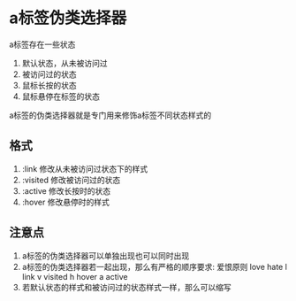# a标签伪类选择器
a标签存在一些状态
1. 默认状态，从未被访问过
2. 被访问过的状态
3. 鼠标长按的状态
4. 鼠标悬停在标签的状态

a标签的伪类选择器就是专门用来修饰a标签不同状态样式的

## 格式
1. :link    修改从未被访问过状态下的样式
2. :visited     修改被访问过的状态
3. :active     修改长按时的状态
4. :hover      修改悬停时的样式

## 注意点
1. a标签的伪类选择器可以单独出现也可以同时出现
2. a标签的伪类选择器若一起出现，那么有严格的顺序要求: 爱恨原则 love hate  l link v visited h hover a active
3. 若默认状态的样式和被访问过的状态样式一样，那么可以缩写